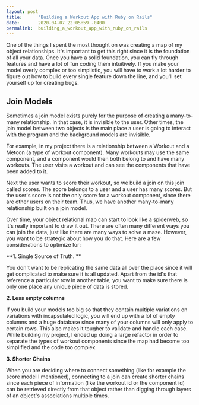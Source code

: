 ```yaml
---
layout: post
title:      "Building a Workout App with Ruby on Rails"
date:       2020-04-07 22:05:59 -0400
permalink:  building_a_workout_app_with_ruby_on_rails
---
```



One of the things I spent the most thought on was creating a map of my object relationships. It's important to get this right since it is the foundation of all your data. Once you have a solid foundation, you can fly through features and have a lot of fun coding them intuitively. If you make your model overly complex or too simplistic, you will have to work a lot harder to figure out how to build every single feature down the line, and you'll set yourself up for creating bugs.

## Join Models
Sometimes a join model exists purely for the purpose of creating a many-to-many relationship. In that case, it is invisible to the user. Other times, the join model between two objects is the main place a user is going to interact with the program and the background models are invisible. 

For example, in my project there is a relationship between a Workout and a Metcon (a type of workout component). Many workouts may use the same component, and a component would then both belong to and have many workouts. The user visits a workout and can see the components that have been added to it.

Next the user wants to score their workout, so we build a join on this join called scores. The score belongs to a user and a user has many scores. But the user's score is not the only score for a workout component, since there are other users on their team. Thus, we have another many-to-many relationship built on a join model. 

Over time, your object relational map can start to look like a spiderweb, so it's really important to draw it out. There are often many different ways you can join the data, just like there are many ways to solve a maze. However, you want to be strategic about how you do that. Here are a few considerations to optimize for:

**1. Single Source of Truth. **

You don't want to be replicating the same data all over the place since it will get complicated to make sure it is all updated. Apart from the id's that reference a particular row in another table, you want to make sure there is only one place any unique piece of data is stored.

**2. Less empty columns**

If you build your models too big so that they contain multiple variations on variations with incapsulated logic, you will end up with a lot of empty columns and a huge database since many of your columns will only apply to certain rows. This also makes it tougher to validate and handle each case. While building my project, I ended up doing a large refactor in order to separate the types of workout components since the map had become too simplified and the code too complex. 

**3. Shorter Chains**

When you are deciding where to connect something (like for example the score model I mentioned), connecting to a join can create shorter chains since each piece of information (like the workout id or the component id) can be retrieved directly from that object rather than digging through layers of an object's associations multiple times.

